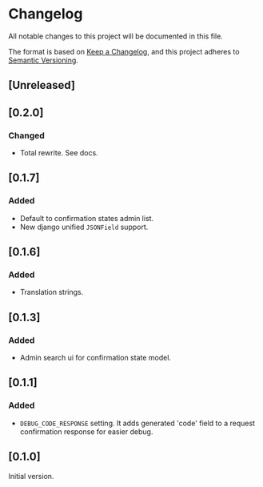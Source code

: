 # Changelog
All notable changes to this project will be documented in this file.

The format is based on [Keep a Changelog](https://keepachangelog.com/en/1.0.0/),
and this project adheres to [Semantic Versioning](https://semver.org/spec/v2.0.0.html).

## [Unreleased]

## [0.2.0]
### Changed
- Total rewrite. See docs.

## [0.1.7]
### Added
- Default to confirmation states admin list.
- New django unified `JSONField` support.

## [0.1.6]
### Added
- Translation strings.

## [0.1.3]
### Added
- Admin search ui for confirmation state model.

## [0.1.1]
### Added
- `DEBUG_CODE_RESPONSE` setting. It adds generated 'code' field to a request confirmation response for easier debug.

## [0.1.0]
Initial version.
